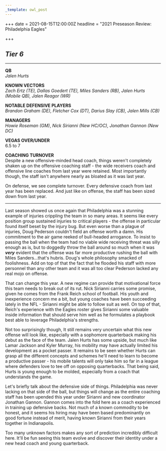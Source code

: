 ```yaml
---
_template: owl_post
---
```



+++
date = 2021-08-15T12:00:00Z
headline = "2021 Preseason Review: Philadelphia Eagles"

+++
## _Tier 6_

***

**QB**  
_Jalen Hurts_

**KNOWN VECTORS**  
_Zach Ertz (TE), Dallas Goedert (TE), Miles Sanders (RB), Jalen Hurts (Mobile QB), Jalen Reagor (WR)_

**NOTABLE DEFENSIVE PLAYERS**  
_Brandon Graham (DE), Fletcher Cox (DT), Darius Slay (CB), Jalen Mills (CB)_

**MANAGERS**  
_Howie Roseman (GM)_, _Nick Sirianni_ _(New HC/OC), Jonathan Gannon (New DC)_

**VEGAS OVER/UNDER**  
6\.5 to 7

**COACHING TURNOVER**  
Despite a new offensive-minded head coach, things weren't completely shaken up on the offensive coaching staff - the wide receivers coach and offensive line coaches from last year were retained. Most importantly though, the staff isn't anywhere nearly as bloated as it was last year.

On defense, we see complete turnover. Every defensive coach from last year has been replaced. And just like on offense, the staff has been sized down from last year.

***

Last season showed us once again that Philadelphia was a stunning example of injuries crippling the team in so many areas. It seems like every position group sustained injuries to critical players - the offense in particular found itself beset by the injury bug. But even worse than a plague of injuries, Doug Pederson couldn't field an offense worth a damn. His commitment to the air game reeked of bull-headed arrogance. To insist to passing the ball when the team had no viable wide receiving threat was silly enough as is, but to doggedly throw the ball around so much when it was **_very_** evident that the offense was far more productive rushing the ball with Miles Sanders...that's hubris. Doug's whole philosophy smacked of foolishness. Add on top of that the fact that he flooded his staff with more personnel than any other team and it was all too clear Pederson lacked any real mojo on offense.

That can change this year. A new regime can provide that motivational force this team needs to break out of its rut. Nick Sirianni carries some promise, given he comes from the Frank Reich school of football. His youth and inexperience concern me a bit, but young coaches have been succeeding lately in the NFL - Sirianni might be able to follow suit as well. On top of that, Reich's experience with the Eagles roster gives Sirianni some valuable inside information that should serve him well as he formulates a playbook best able to leverage Philadelphia's strengths.

Not too surprisingly though, It still remains very uncertain what this new offense will look like, especially with a sophomore quarterback making his debut as the face of the team. Jalen Hurts has some upside, but much like Lamar Jackson and Kyler Murray, his mobility may have actually limited his development as a pocket passer. It remains to be seen whether Hurts can grasp all the different concepts and schemes he'll need to learn to become a productive passer - his mobile talents will only take him so far in a league where defenders love to tee off on opposing quarterbacks. That being said, Hurts is young enough to be molded, especially from a coach that understands the game.

Let's briefly talk about the defensive side of things. Philadelphia was never lacking on that side of the ball, but things will change as the entire coaching staff has been upended this year under Sirianni and new coordinator Jonathan Gannon. Gannon comes into the fold here as a coach experienced in training up defensive backs. Not much of a known commodity to be honest, and it seems his hiring may have been based predominantly on good fortune instead of merit, having known Sirianni from their years together in Indianapolis.

Too many unknown factors makes any sort of prediction incredibly difficult here. It'll be fun seeing this team evolve and discover their identity under a new head coach and young quarterback. 
